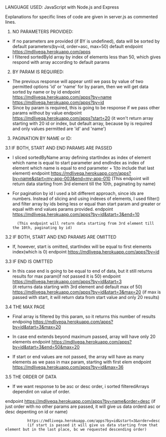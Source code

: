 LANGUAGE USED: JavaScript with Node.js and Express

Explanations for specific lines of code are given in server.js as commented lines.

1. NO PARAMETERS PROVIDED:

- If no parameters are provided (if BY is undefined), data will be sorted by default parameters(by=id, order=asc, max=50)
  default endpoint https://mdliveqa.herokuapp.com/apps
- I filtered sortedById array by index of elements less than 50, which gives respond with array according to default params

2. BY PARAM IS REQUIRED:

- The previous response will appear until we pass by value of two permitted options 'id' or 'name' for by param, then we will get data sorted by name or by id
  endpoint        https://mdliveqa.herokuapp.com/apps?by=name
                  https://mdliveqa.herokuapp.com/apps?by=id
- Since by param is required, this is going to be response if we pass other params without by value
  endpoint        https://mdliveqa.herokuapp.com/apps?start=20 
            (it won't return array starting with 20 id or index, but default array, because by is required and only values permitted are 'id' and 'name')

3.  PAGINATION BY NAME or ID:

3.1 IF BOTH, START AND END PARAMS ARE PASSED
- I sliced sortedByName array defining startIndex as index of element which name is equal to start parameter and endIndex as index of element which name is equal to end parameter + 1(to include that last element)
  endpoint        https://mdliveqa.herokuapp.com/apps?by=name&start=my-app-003&end=my-app-010 
 (This endpoint will return data starting from 3rd element till the 10th, paginating by name)

- For pagination by id I used a bit different approach, since ids are numbers. Instead of slicing and using indexes of elements, I used filter() and filter array by ids being less or equal than start param and greater or equal with end values params provided.
endpoint                  https://mdliveqa.herokuapp.com/apps?by=id&start=3&end=10

        (This endpoint will return data starting from 3rd element till the 10th, paginating by id)

3.2 IF BOTH, START AND END PARAMS ARE OMITTED
- If, however, start is omitted, startIndex will be equal to first elements index(which is 0)
endpoint       https://mdliveqa.herokuapp.com/apps?by=id

3.3   IF END IS OMITTED
- In this case end is going to be equal to end of data, but it still returns results for max param(if not passed it is 50)
endpoint      https://mdliveqa.herokuapp.com/apps?by=id&start=3   
          (it returns data starting with 3rd element and default max of 50)
              https://mdliveqa.herokuapp.com/apps?by=id&start=3&max=20
          (if max is passed with start, it will return data from start value and only 20 results) 

3.4   THE MAX PAGE
- Final array is filtered by this param, so it returns this number of results
endpoing     https://mdliveqa.herokuapp.com/apps?by=id&start=3&max=20

- In case end extends beyond maximum passed, array will have only 20 elements
endpoint       https://mdliveqa.herokuapp.com/apps?by=id&start=3&end=50&max=20

- If start or end values are not passed, the array will have as many elements as we pass in max param, starting with first elem
endpoint        https://mdliveqa.herokuapp.com/apps?by=id&max=36

3.5 THE ORDER OF DATA
- If we want response to be asc or desc order, i sorted filteredArrays dependint on value of order.

endpoint      https://mdliveqa.herokuapp.com/apps?by=name&order=desc
            (if just order with no other params are passed, it will give us data orderd asc or desc depenting on id or name)

              https://mdliveqa.herokuapp.com/apps?by=id&start=3&order=desc
              (if start is passed it will give us data starting from that element but in the last place, bc we requested descending order)


